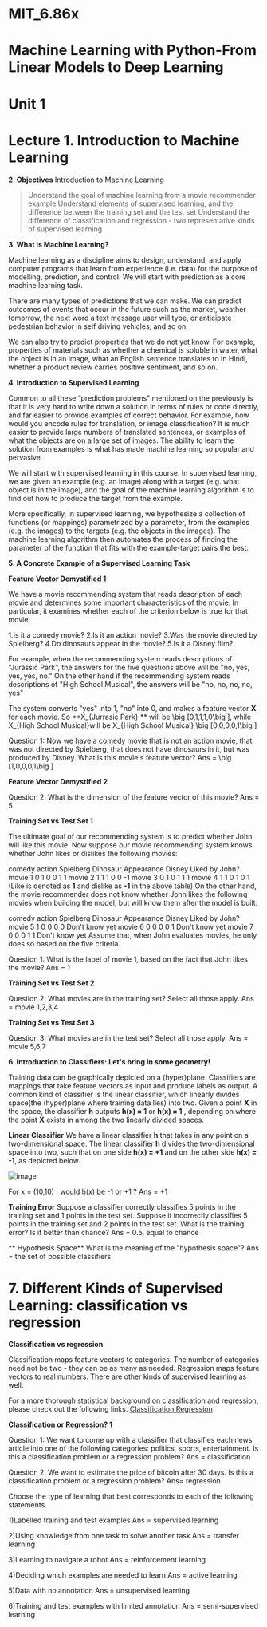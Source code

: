 # MIT_6.86x
# Machine Learning with Python-From Linear Models to Deep Learning
# Unit 1
# Lecture 1. Introduction to Machine Learning
 **2. Objectives**
  Introduction to Machine Learning
  
>Understand the goal of machine learning from a movie recommender example
>Understand elements of supervised learning, and the difference between the training set and the test set
>Understand the difference of classification and regression - two representative kinds of supervised learning

 **3. What is Machine Learning?**

Machine learning as a discipline aims to design, understand, and apply computer programs that learn from experience (i.e. data) for the purpose of modelling, prediction, and control. We will start with prediction as a core machine learning task.

There are many types of predictions that we can make. We can predict outcomes of events that occur in the future such as the market, weather tomorrow, the next word a text message user will type, or anticipate pedestrian behavior in self driving vehicles, and so on.

We can also try to predict properties that we do not yet know. For example, properties of materials such as whether a chemical is soluble in water, what the object is in an image, what an English sentence translates to in Hindi, whether a product review carries positive sentiment, and so on.

 **4. Introduction to Supervised Learning**

Common to all these “prediction problems" mentioned on the previously is that it is very hard to write down a solution in terms of rules or code directly, and far easier to provide examples of correct behavior. For example, how would you encode rules for translation, or image classification? It is much easier to provide large numbers of translated sentences, or examples of what the objects are on a large set of images. The ability to learn the solution from examples is what has made machine learning so popular and pervasive.

We will start with supervised learning in this course. In supervised learning, we are given an example (e.g. an image) along with a target (e.g. what object is in the image), and the goal of the machine learning algorithm is to find out how to produce the target from the example.

More specifically, in supervised learning, we hypothesize a collection of functions (or mappings) parametrized by a parameter, from the examples (e.g. the images) to the targets (e.g. the objects in the images). The machine learning algorithm then automates the process of finding the parameter of the function that fits with the example-target pairs the best.

 **5. A Concrete Example of a Supervised Learning Task**

   **Feature Vector Demystified 1**

We have a movie recommending system that reads description of each movie and determines some important characteristics of the movie. In particular, it examines whether each of the criterion below is true for that movie:

1.Is it a comedy movie?
2.Is it an action movie?
3.Was the movie directed by Spielberg?
4.Do dinosaurs appear in the movie?
5.Is it a Disney film?

For example, when the recommending system reads descriptions of "Jurassic Park", the answers for the five questions above will be "no, yes, yes, yes, no." On the other hand if the recommending system reads descriptions of "High School Musical", the answers will be "no, no, no, no, yes"

The system converts "yes" into 1, "no" into 0, and makes a feature vector **X** for each movie. So **X_{Jurrasic Park} ** will be \big [0,1,1,1,0\big ], while X_{High School Musical}will be X_{High School Musical} \big [0,0,0,0,1\big ]

Question 1: Now we have a comedy movie that is not an action movie, that was not directed by Spielberg, that does not have dinosaurs in it, but was produced by Disney. What is this movie's feature vector?
Ans = \big [1,0,0,0,1\big ]

   **Feature Vector Demystified 2**

Question 2: What is the dimension of the feature vector of this movie? Ans = 5

  **Training Set vs Test Set 1**

The ultimate goal of our recommending system is to predict whether John will like this movie. Now suppose our movie recommending system knows whether John likes or dislikes the following movies:

comedy	action	Spielberg	Dinosaur Appearance	Disney	Liked by John?
movie 1	0	1	0	0	1	1
movie 2	1	1	1	0	0	-1
movie 3	0	1	0	1	1	1
movie 4	1	1	0	1	0	1
(Like is denoted as **1** and dislike as **-1** in the above table) On the other hand, the movie recommender does not know whether John likes the following movies when building the model, but will know them after the model is built:

comedy	action	Spielberg	Dinosaur Appearance	Disney	Liked by John?
movie 5	1	0	0	0	0	Don't know yet
movie 6	0	0	0	0	1	Don't know yet
movie 7	0	0	0	1	1	Don't know yet
Assume that, when John evaluates movies, he only does so based on the five criteria.

Question 1: What is the label of movie 1, based on the fact that John likes the movie? Ans = 1

  **Training Set vs Test Set 2**

Question 2: What movies are in the training set? Select all those apply. Ans = movie 1,2,3,4

  **Training Set vs Test Set 3**

Question 3: What movies are in the test set? Select all those apply. Ans = movie 5,6,7

**6. Introduction to Classifiers: Let's bring in some geometry!**

Training data can be graphically depicted on a (hyper)plane. Classifiers are mappings that take feature vectors as input and produce labels as output. A common kind of classifier is the linear classifier, which linearly divides space(the (hyper)plane where training data lies) into two. Given a point **X** in the space, the classifier **h** outputs **h(x) = 1**  or **h(x) = 1** , depending on where the point **X** exists in among the two linearly divided spaces.

  **Linear Classifier**
We have a linear classifier **h** that takes in any point on a two-dimensional space. The linear classifier **h** divides the two-dimensional space into two, such that on one side **h(x) = +1** and on the other side **h(x) = -1**, as depicted below.

![image](https://github.com/iamkushvanth/MIT_6.86x/assets/160105601/589273b1-0ca0-4b15-ace3-a80399709966)

For x = (10,10) , would h(x) be -1 or +1 ? Ans = +1

  **Training Error**
Suppose a classifier correctly classifies 5 points in the training set and 1 points in the test set. Suppose it incorrectly classifies 5 points in the training set and 2 points in the test set. What is the training error? Is it better than chance? Ans = 0.5, equal to chance

   ** Hypothesis Space**
What is the meaning of the "hypothesis space"? Ans = the set of possible classifiers

# 7. Different Kinds of Supervised Learning: classification vs regression   

 **Classification vs regression**
    
   Classification maps feature vectors to categories. The number of categories need not be two - they can be as many as needed. Regression maps feature vectors to real numbers. There are other kinds of supervised learning as well.

For a more thorough statistical background on classification and regression, please check out the following links. [Classification Regression](https://en.wikipedia.org/wiki/Regression_analysis)

  **Classification or Regression? 1**

  Question 1: We want to come up with a classifier that classifies each news article into one of the following categories: politics, sports, entertainment. Is this a classification problem or a regression problem? Ans = classification

  Question 2: We want to estimate the price of bitcoin after 30 days. Is this a classification problem or a regression problem? Ans= regression

  Choose the type of learning that best corresponds to each of the following statements.

1)Labelled training and test examples Ans = supervised learning

2)Using knowledge from one task to solve another task Ans = transfer learning

3)Learning to navigate a robot Ans = reinforcement learning

4)Deciding which examples are needed to learn Ans =  active learning

5)Data with no annotation Ans = unsupervised learning

6)Training and test examples with limited annotation Ans = semi-supervised learning

  
